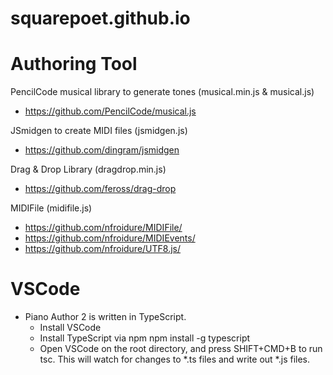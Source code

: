# squarepoet.github.io

# Authoring Tool
PencilCode musical library to generate tones (musical.min.js & musical.js)
* https://github.com/PencilCode/musical.js

JSmidgen to create MIDI files (jsmidgen.js)
* https://github.com/dingram/jsmidgen

Drag & Drop Library (dragdrop.min.js)
* https://github.com/feross/drag-drop

MIDIFile (midifile.js)
* https://github.com/nfroidure/MIDIFile/
* https://github.com/nfroidure/MIDIEvents/
* https://github.com/nfroidure/UTF8.js/

# VSCode
* Piano Author 2 is written in TypeScript.
  - Install VSCode
  - Install TypeScript via npm
    npm install -g typescript
  - Open VSCode on the root directory, and press SHIFT+CMD+B to run tsc.
    This will watch for changes to *.ts files and write out *.js files.